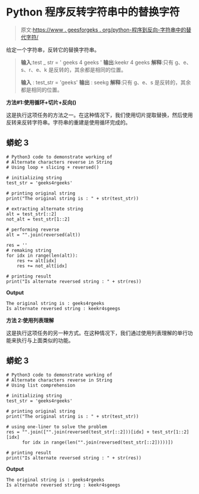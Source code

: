 # Python 程序反转字符串中的替换字符

> 原文:[https://www . geesforgeks . org/python-程序到反向-字符串中的替代字符/](https://www.geeksforgeeks.org/python-program-to-reverse-alternate-characters-in-a-string/)

给定一个字符串，反转它的替换字符串。

> **输入**:test _ str = ' geeks 4 geeks '
> **输出**:keekr 4 geeks
> **解释**:只有 g、e、s、r、e、k 是反转的，其余都是相同的位置。
> 
> **输入** : test_str = 'geeks'
> **输出** : seekg
> **解释**:只有 g、e、s 是反转的，其余都是相同的位置。

**方法#1:使用循环+切片+反向()**

这是执行这项任务的方法之一。在这种情况下，我们使用切片提取替换，然后使用反转来反转字符串。字符串的重建是使用循环完成的。

## 蟒蛇 3

```
# Python3 code to demonstrate working of 
# Alternate characters reverse in String 
# Using loop + slicing + reversed()

# initializing string
test_str = 'geeks4rgeeks'

# printing original string
print("The original string is : " + str(test_str))

# extracting alternate string 
alt = test_str[::2]
not_alt = test_str[1::2]

# performing reverse 
alt = "".join(reversed(alt))

res = ''
# remaking string 
for idx in range(len(alt)):
    res += alt[idx]
    res += not_alt[idx]

# printing result 
print("Is alternate reversed string : " + str(res)) 
```

**Output**

```
The original string is : geeks4rgeeks
Is alternate reversed string : keekr4sgeegs

```

**方法 2:使用列表理解**

这是执行这项任务的另一种方式。在这种情况下，我们通过使用列表理解的单行功能来执行与上面类似的功能。

## 蟒蛇 3

```
# Python3 code to demonstrate working of 
# Alternate characters reverse in String 
# Using list comprehension

# initializing string
test_str = 'geeks4rgeeks'

# printing original string
print("The original string is : " + str(test_str))

# using one-liner to solve the problem 
res = "".join(["".join(reversed(test_str[::2]))[idx] + test_str[1::2][idx]
      for idx in range(len("".join(reversed(test_str[::2]))))])

# printing result 
print("Is alternate reversed string : " + str(res)) 
```

**Output**

```
The original string is : geeks4rgeeks
Is alternate reversed string : keekr4sgeegs

```
